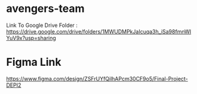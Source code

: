 # avengers-team
Link To Google Drive Folder : https://drive.google.com/drive/folders/1MWUDMPkJaIcuqa3h_iSa98fmnWIYuV9x?usp=sharing
# Figma Link
https://www.figma.com/design/ZSFrUYfQilhAPcm30CF9o5/Final-Project-DEPI2